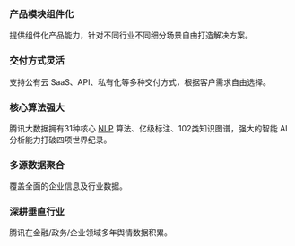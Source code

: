### 产品模块组件化
提供组件化产品能力，针对不同行业不同细分场景自由打造解决方案。

### 交付方式灵活
支持公有云 SaaS、API、私有化等多种交付方式，根据客户需求自由选择。

### 核心算法强大
腾讯大数据拥有31种核心 [NLP](https://cloud.tencent.com/document/product/271) 算法、亿级标注、102类知识图谱，强大的智能 AI 分析能力打破四项世界纪录。

### 多源数据聚合
覆盖全面的企业信息及行业数据。

### 深耕垂直行业
腾讯在金融/政务/企业领域多年舆情数据积累。
